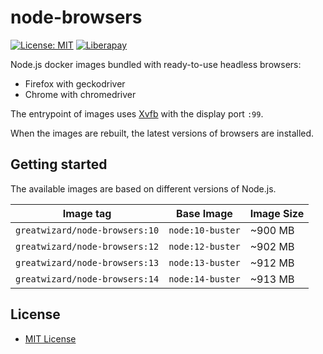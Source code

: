 # node-browsers

[![License: MIT](https://img.shields.io/badge/License-MIT-yellow.svg)](https://opensource.org/licenses/MIT)
[![Liberapay](http://img.shields.io/liberapay/patrons/GreatWizard.svg?logo=liberapay)](https://liberapay.com/GreatWizard/)

Node.js docker images bundled with ready-to-use headless browsers:

- Firefox with geckodriver
- Chrome with chromedriver

The entrypoint of images uses [Xvfb](http://www.x.org/releases/X11R7.6/doc/man/man1/Xvfb.1.xhtml) with the display port `:99`.

When the images are rebuilt, the latest versions of browsers are installed.

## Getting started

The available images are based on different versions of Node.js.

| Image tag                      | Base Image       | Image Size |
| ------------------------------ | ---------------- | ---------- |
| `greatwizard/node-browsers:10` | `node:10-buster` | ~900 MB    |
| `greatwizard/node-browsers:12` | `node:12-buster` | ~902 MB    |
| `greatwizard/node-browsers:13` | `node:13-buster` | ~912 MB    |
| `greatwizard/node-browsers:14` | `node:14-buster` | ~913 MB    |

## License

- [MIT License](https://github.com/greatwizard/node-browsers/blob/master/LICENSE)
